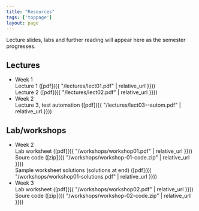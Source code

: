 ```yaml
---
title: "Resources"
tags: ['toppage']
layout: page
---
```


Lecture slides, labs and further reading will appear here as the semester progresses.

## Lectures

- Week 1   
  Lecture 1 ([pdf]({{ "/lectures/lect01.pdf" | relative_url }}))  
  Lecture 2 ([pdf]({{ "/lectures/lect02.pdf" | relative_url }}))
- Week 2   
  Lecture 3, test automation ([pdf]({{ "/lectures/lect03--autom.pdf" | relative_url }}))

## Lab/workshops

- Week 2     
  Lab worksheet ([pdf]({{ "/workshops/workshop01.pdf" | relative_url }}))  
  Soure code ([zip]({{ "/workshops/workshop-01-code.zip" | relative_url }}))   
  Sample worksheet solutions (solutions at end) ([pdf]({{ "/workshops/workshop01-solutions.pdf" | relative_url }}))
- Week 3     
  Lab worksheet ([pdf]({{ "/workshops/workshop02.pdf" | relative_url }}))  
  Soure code ([zip]({{ "/workshops/workshop-02-code.zip" | relative_url }}))   

